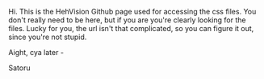 Hi. This is the HehVision Github page used for accessing the css files.
You don't really need to be here, but if you are you're clearly looking for the files.
Lucky for you, the url isn't that complicated, so you can figure it out, since you're not stupid.

Aight, cya later -

Satoru
